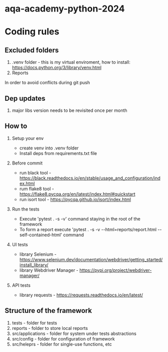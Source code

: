 # aqa-academy-python-2024

# Coding rules

## Excluded folders

1. .venv folder - this is my virtual enviroment, how to install: https://docs.python.org/3/library/venv.html
2. Reports

In order to avoid conflicts during git push


## Dep updates

1. major libs version needs to be revisited once per month

## How to

1. Setup your env
    - create venv into .venv folder
    - Install deps from requirements.txt file

2. Before commit
    - run black tool - https://black.readthedocs.io/en/stable/usage_and_configuration/index.html
    - rum flake8 tool - https://flake8.pycqa.org/en/latest/index.html#quickstart
    - run isort tool - https://pycqa.github.io/isort/index.html

3. Run the tests
    - Execute 'pytest . -s -v' command staying in the root of the framework
    - To form a report execute 'pytest . -s -v --html=reports/report.html --self-contained-html' command

4. UI tests
    - library Selenium - https://www.selenium.dev/documentation/webdriver/getting_started/install_library/
    - library Webdriver Manager - https://pypi.org/project/webdriver-manager/ 

5. API tests
    - library requests - https://requests.readthedocs.io/en/latest/

## Structure of the framework

1. tests - folder for tests
2. reports - folder to store local reports
3. src/applications - folder for system under tests abstractions
4. src/config - folder for configuration of framework
5. src/heleprs - folder for single-use functions, etc